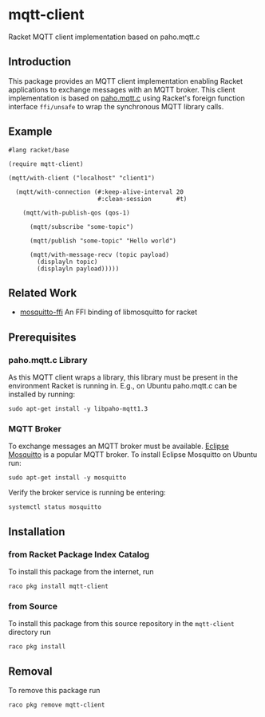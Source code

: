 # mqtt-client

Racket MQTT client implementation based on paho.mqtt.c

## Introduction

This package provides an MQTT client implementation enabling Racket applications to exchange messages with an MQTT broker. This client implementation is based on [paho.mqtt.c](https://github.com/eclipse/paho.mqtt.c) using Racket's foreign function interface `ffi/unsafe` to wrap the synchronous MQTT library calls.

## Example

```racket
#lang racket/base

(require mqtt-client)

(mqtt/with-client ("localhost" "client1")

  (mqtt/with-connection (#:keep-alive-interval 20
                         #:clean-session       #t)

    (mqtt/with-publish-qos (qos-1)
                           
      (mqtt/subscribe "some-topic")

      (mqtt/publish "some-topic" "Hello world")

      (mqtt/with-message-recv (topic payload)
        (displayln topic)
        (displayln payload)))))
```

## Related Work

- [mosquitto-ffi](https://pkgs.racket-lang.org/package/mosquitto-ffi) An FFI binding of libmosquitto for racket

## Prerequisites

### paho.mqtt.c Library

As this MQTT client wraps a library, this library must be present in the environment Racket is running in. E.g., on Ubuntu paho.mqtt.c can be installed by running:

    sudo apt-get install -y libpaho-mqtt1.3
	
### MQTT Broker

To exchange messages an MQTT broker must be available. [Eclipse Mosquitto](https://mosquitto.org/) is a popular MQTT broker. To install Eclipse Mosquitto on Ubuntu run:

    sudo apt-get install -y mosquitto
   
Verify the broker service is running be entering:

    systemctl status mosquitto
	
## Installation

### from Racket Package Index Catalog

To install this package from the internet, run

    raco pkg install mqtt-client


### from Source

To install this package from this source repository in the `mqtt-client` directory run

    raco pkg install
	
## Removal

To remove this package run

    raco pkg remove mqtt-client
	


